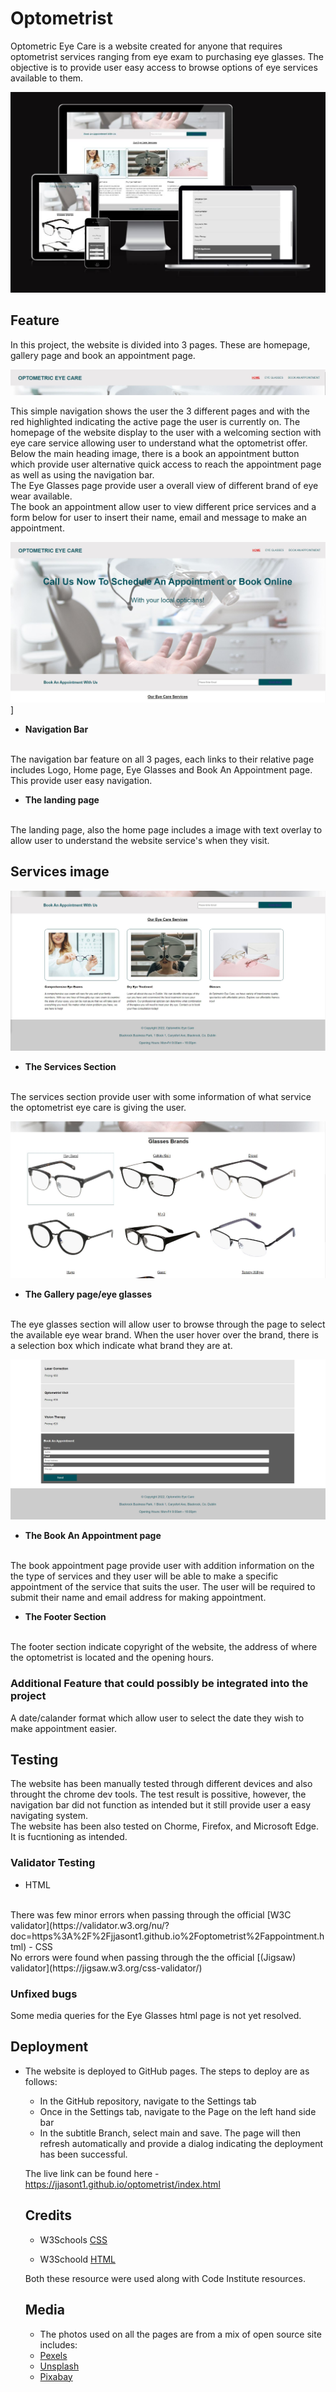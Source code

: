 # Optometrist
Optometric Eye Care is a website created for anyone that requires optometrist services ranging from eye exam to purchasing eye glasses. The objective is to provide user easy access to browse options of eye services available to them.

![Responsive Mockup](./media/Responsive.JPG)

## Feature
In this project, the website is divided into 3 pages. These are homepage, gallery page and book an appointment page. 

![Navigation](./media/navigation.JPG)

This simple navigation shows the user the 3 different pages and with the red highlighted indicating the active page the user is currently on. The homepage of the website display to the user with a welcoming section with eye care service allowing user to understand what the optometrist offer.
<br>
Below the main heading image, there is a book an appointment button which provide user alternative quick access to reach the appointment page as well as using the navigation bar. 
<br>
The Eye Glasses page provide user a overall view of different brand of eye wear available.
<br>
The book an appointment allow user to view different price services and a form below for user to insert their name, email and message to make an appointment.

![Header](./media/Header.JPG)]

- __Navigation Bar__
<br>
The navigation bar feature on all 3 pages, each links to their relative page includes Logo, Home page, Eye Glasses and Book An Appointment page. This provide user easy navigation. 

- __The landing page__
<br>
The landing page, also the home page includes a image with text overlay to allow user to understand the website service's when they visit.

## Services image

![Service](./media/Service.JPG)
<br>

- __The Services Section__
<br>
The services section provide user with some information of what service the optometrist eye care is giving the user.


![Eye Glasses](./media/Glasses.JPG)

- __The Gallery page/eye glasses__
<br>
The eye glasses section will allow user to browse through the page to select the available eye wear brand. When the user hover over the brand, there is a selection box which indicate what brand they are at. 

![Appointment](./media/Book%20appointment.JPG)
- __The Book An Appointment page__
<br>
The book appointment page provide user with addition information on the the type of services and they user will be able to make a specific appointment of the service that suits the user. The user will be required to submit their name and email address for making appointment.

- __The Footer Section__
<br>
The footer section indicate copyright of the website, the address of where the optometrist is located and the opening hours.

### Additional Feature that could possibly be integrated into the project
A date/calander format which allow user to select the date they wish to make appointment easier.

## Testing
The website has been manually tested through different devices and also throught the chrome dev tools. The test result is possitive, however, the navigation bar did not function as intended but it still provide user a easy navigating system.
<br>
The website has been also tested on Chorme, Firefox, and Microsoft Edge. It is fucntioning as intended. 

### Validator Testing
- HTML
<br>
There was few minor errors when passing through the official [W3C validator](https://validator.w3.org/nu/?doc=https%3A%2F%2Fjjasont1.github.io%2Foptometrist%2Fappointment.html)
- CSS
<br>
No errors were found when passing through the the official [(Jigsaw) validator](https://jigsaw.w3.org/css-validator/)

### Unfixed bugs
Some media queries for the Eye Glasses html page is not yet resolved.

## Deployment
- The website is deployed to GitHub pages. The steps to deploy are as follows: 
  - In the GitHub repository, navigate to the Settings tab 
  - Once in the Settings tab, navigate to the Page on the left hand side bar
  - In the subtitle Branch, select main and save. The page will then refresh automatically and provide a dialog indicating the deployment has been successful.

  The live link can be found here - https://jjasont1.github.io/optometrist/index.html

  ## Credits
  - W3Schools [CSS](https://www.w3schools.com/css/)

  - W3Schoold [HTML](https://www.w3schools.com/html/)

  Both these resource were used along with Code Institute resources. 

  ## Media 
  - The photos used on all the pages are from a mix of open source site includes:
  - [Pexels](https://www.pexels.com/)
  - [Unsplash](https://unsplash.com/)
  - [Pixabay](https://pixabay.com/)
